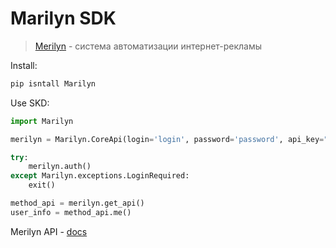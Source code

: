 # Marilyn SDK

> [Merilyn](https://mymarilyn.ru) - система автоматизации интернет-рекламы


Install:
```bash
pip isntall Marilyn
```

Use SKD:
```python
import Marilyn

merilyn = Marilyn.CoreApi(login='login', password='password', api_key="api-key")

try:
    merilyn.auth()
except Marilyn.exceptions.LoginRequired:
    exit()

method_api = merilyn.get_api()
user_info = method_api.me()
```


Merilyn API - [docs](https://api-doc.mymarilyn.ru/)

